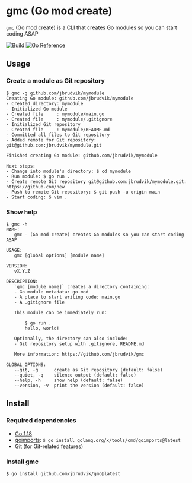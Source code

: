 # gmc (Go mod create)

`gmc` (Go mod create) is a CLI that creates Go modules so you can start coding ASAP

[![Build](https://github.com/jbrudvik/gmc/actions/workflows/build.yml/badge.svg)](https://github.com/jbrudvik/gmc/actions/workflows/build.yml) [![Go Reference](https://pkg.go.dev/badge/github.com/jbrudvik/gmc.svg)](https://pkg.go.dev/github.com/jbrudvik/gmc)

## Usage

### Create a module as Git repository

```
$ gmc -g github.com/jbrudvik/mymodule
Creating Go module: github.com/jbrudvik/mymodule
- Created directory: mymodule
- Initialized Go module
- Created file     : mymodule/main.go
- Created file     : mymodule/.gitignore
- Initialized Git repository
- Created file     : mymodule/README.md
- Committed all files to Git repository
- Added remote for Git repository: git@github.com:jbrudvik/mymodule.git

Finished creating Go module: github.com/jbrudvik/mymodule

Next steps:
- Change into module's directory: $ cd mymodule
- Run module: $ go run .
- Create remote Git repository git@github.com:jbrudvik/mymodule.git: https://github.com/new
- Push to remote Git repository: $ git push -u origin main
- Start coding: $ vim .
```

### Show help

```
$ gmc -h
NAME:
   gmc - (Go mod create) creates Go modules so you can start coding ASAP

USAGE:
   gmc [global options] [module name]

VERSION:
   vX.Y.Z

DESCRIPTION:
   `gmc [module name]` creates a directory containing:
   - Go module metadata: go.mod
   - A place to start writing code: main.go
   - A .gitignore file

   This module can be immediately run:

       $ go run .
       hello, world!

   Optionally, the directory can also include:
   - Git repository setup with .gitignore, README.md

   More information: https://github.com/jbrudvik/gmc

GLOBAL OPTIONS:
   --git, -g      create as Git repository (default: false)
   --quiet, -q    silence output (default: false)
   --help, -h     show help (default: false)
   --version, -v  print the version (default: false)
```

## Install

### Required dependencies

- [Go 1.18](https://go.dev/doc/install)
- [goimports](https://pkg.go.dev/golang.org/x/tools/cmd/goimports): `$ go install golang.org/x/tools/cmd/goimports@latest`
- [Git](https://git-scm.com) (for Git-related features)

### Install gmc

```sh
$ go install github.com/jbrudvik/gmc@latest
```
